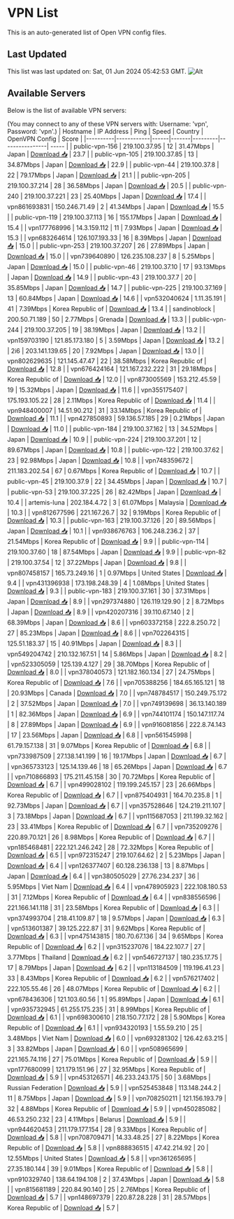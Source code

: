 # VPN List

This is an auto-generated list of Open VPN config files.

## Last Updated

This list was last updated on: Sat, 01 Jun 2024 05:42:53 GMT.
![Alt](https://repobeats.axiom.co/api/embed/186b98318ef1479477931607c1ad7d823f12451f.svg "Repobeats analytics image")

## Available Servers

Below is the list of available VPN servers:

(You may connect to any of these VPN servers with: Username: 'vpn', Password: 'vpn'.)
| Hostname | IP Address | Ping | Speed | Country | OpenVPN Config | Score |
|----------|------------|------|-------|---------|----------------| ----- |
| public-vpn-156 | 219.100.37.95 | 12 | 31.47Mbps | Japan | [Download 📥](./configs/server_0_JP.ovpn) | 23.7 |
| public-vpn-105 | 219.100.37.85 | 13 | 34.87Mbps | Japan | [Download 📥](./configs/server_1_JP.ovpn) | 22.9 |
| public-vpn-44 | 219.100.37.8 | 22 | 79.17Mbps | Japan | [Download 📥](./configs/server_2_JP.ovpn) | 21.1 |
| public-vpn-205 | 219.100.37.214 | 28 | 36.58Mbps | Japan | [Download 📥](./configs/server_3_JP.ovpn) | 20.5 |
| public-vpn-240 | 219.100.37.221 | 23 | 25.40Mbps | Japan | [Download 📥](./configs/server_4_JP.ovpn) | 17.4 |
| vpn861693831 | 150.246.71.49 | 2 | 41.34Mbps | Japan | [Download 📥](./configs/server_5_JP.ovpn) | 15.5 |
| public-vpn-119 | 219.100.37.113 | 16 | 155.17Mbps | Japan | [Download 📥](./configs/server_6_JP.ovpn) | 15.4 |
| vpn177768996 | 14.3.159.112 | 11 | 7.93Mbps | Japan | [Download 📥](./configs/server_7_JP.ovpn) | 15.3 |
| vpn683264614 | 126.107.193.33 | 16 | 8.39Mbps | Japan | [Download 📥](./configs/server_8_JP.ovpn) | 15.0 |
| public-vpn-253 | 219.100.37.207 | 26 | 27.89Mbps | Japan | [Download 📥](./configs/server_9_JP.ovpn) | 15.0 |
| vpn739640890 | 126.235.108.237 | 8 | 5.25Mbps | Japan | [Download 📥](./configs/server_10_JP.ovpn) | 15.0 |
| public-vpn-46 | 219.100.37.10 | 17 | 93.13Mbps | Japan | [Download 📥](./configs/server_11_JP.ovpn) | 14.9 |
| public-vpn-43 | 219.100.37.7 | 20 | 35.85Mbps | Japan | [Download 📥](./configs/server_12_JP.ovpn) | 14.7 |
| public-vpn-225 | 219.100.37.169 | 13 | 60.84Mbps | Japan | [Download 📥](./configs/server_13_JP.ovpn) | 14.6 |
| vpn532040624 | 1.11.35.191 | 41 | 7.39Mbps | Korea Republic of | [Download 📥](./configs/server_14_KR.ovpn) | 13.4 |
| sandinoblock | 200.50.71.189 | 50 | 2.77Mbps | Grenada | [Download 📥](./configs/server_15_GD.ovpn) | 13.3 |
| public-vpn-244 | 219.100.37.205 | 19 | 38.19Mbps | Japan | [Download 📥](./configs/server_16_JP.ovpn) | 13.2 |
| vpn159703190 | 121.85.173.180 | 5 | 3.59Mbps | Japan | [Download 📥](./configs/server_17_JP.ovpn) | 13.2 |
| 2i6 | 203.141.139.65 | 20 | 7.92Mbps | Japan | [Download 📥](./configs/server_18_JP.ovpn) | 13.0 |
| vpn802629635 | 121.145.47.47 | 22 | 38.58Mbps | Korea Republic of | [Download 📥](./configs/server_19_KR.ovpn) | 12.8 |
| vpn676424164 | 121.167.232.222 | 31 | 29.18Mbps | Korea Republic of | [Download 📥](./configs/server_20_KR.ovpn) | 12.0 |
| vpn873005569 | 153.212.45.59 | 19 | 15.32Mbps | Japan | [Download 📥](./configs/server_21_JP.ovpn) | 11.6 |
| vpn355175407 | 175.193.105.22 | 28 | 2.11Mbps | Korea Republic of | [Download 📥](./configs/server_22_KR.ovpn) | 11.4 |
| vpn948400007 | 14.51.90.212 | 31 | 33.14Mbps | Korea Republic of | [Download 📥](./configs/server_23_KR.ovpn) | 11.1 |
| vpn427850893 | 59.136.57.185 | 29 | 0.21Mbps | Japan | [Download 📥](./configs/server_24_JP.ovpn) | 11.0 |
| public-vpn-184 | 219.100.37.162 | 13 | 34.52Mbps | Japan | [Download 📥](./configs/server_25_JP.ovpn) | 10.9 |
| public-vpn-224 | 219.100.37.201 | 12 | 89.67Mbps | Japan | [Download 📥](./configs/server_26_JP.ovpn) | 10.8 |
| public-vpn-122 | 219.100.37.62 | 23 | 92.98Mbps | Japan | [Download 📥](./configs/server_27_JP.ovpn) | 10.8 |
| vpn748359672 | 211.183.202.54 | 67 | 0.67Mbps | Korea Republic of | [Download 📥](./configs/server_28_KR.ovpn) | 10.7 |
| public-vpn-45 | 219.100.37.9 | 22 | 34.45Mbps | Japan | [Download 📥](./configs/server_29_JP.ovpn) | 10.7 |
| public-vpn-53 | 219.100.37.225 | 26 | 82.42Mbps | Japan | [Download 📥](./configs/server_30_JP.ovpn) | 10.4 |
| artemis-luna | 202.184.4.72 | 3 | 61.07Mbps | Malaysia | [Download 📥](./configs/server_31_MY.ovpn) | 10.3 |
| vpn812677596 | 221.167.26.7 | 32 | 9.19Mbps | Korea Republic of | [Download 📥](./configs/server_32_KR.ovpn) | 10.3 |
| public-vpn-163 | 219.100.37.126 | 20 | 89.56Mbps | Japan | [Download 📥](./configs/server_33_JP.ovpn) | 10.1 |
| vpn938676763 | 106.248.236.2 | 37 | 21.54Mbps | Korea Republic of | [Download 📥](./configs/server_34_KR.ovpn) | 9.9 |
| public-vpn-114 | 219.100.37.60 | 18 | 87.54Mbps | Japan | [Download 📥](./configs/server_35_JP.ovpn) | 9.9 |
| public-vpn-82 | 219.100.37.54 | 12 | 37.22Mbps | Japan | [Download 📥](./configs/server_36_JP.ovpn) | 9.8 |
| vpn807458157 | 165.73.249.16 | 1 | 0.97Mbps | United States | [Download 📥](./configs/server_37_US.ovpn) | 9.4 |
| vpn431396938 | 173.198.248.39 | 4 | 1.08Mbps | United States | [Download 📥](./configs/server_38_US.ovpn) | 9.3 |
| public-vpn-183 | 219.100.37.161 | 30 | 37.31Mbps | Japan | [Download 📥](./configs/server_39_JP.ovpn) | 8.9 |
| vpn297374880 | 126.119.129.90 | 2 | 8.72Mbps | Japan | [Download 📥](./configs/server_40_JP.ovpn) | 8.9 |
| vpn420207316 | 39.110.67.140 | 2 | 68.39Mbps | Japan | [Download 📥](./configs/server_41_JP.ovpn) | 8.6 |
| vpn603372158 | 222.8.250.72 | 27 | 85.23Mbps | Japan | [Download 📥](./configs/server_42_JP.ovpn) | 8.6 |
| vpn702264315 | 125.51.183.37 | 15 | 40.91Mbps | Japan | [Download 📥](./configs/server_43_JP.ovpn) | 8.3 |
| vpn549204742 | 210.132.167.51 | 14 | 5.86Mbps | Japan | [Download 📥](./configs/server_44_JP.ovpn) | 8.2 |
| vpn523305059 | 125.139.4.127 | 29 | 38.70Mbps | Korea Republic of | [Download 📥](./configs/server_45_KR.ovpn) | 8.0 |
| vpn378040573 | 121.182.160.134 | 27 | 24.75Mbps | Korea Republic of | [Download 📥](./configs/server_46_KR.ovpn) | 7.6 |
| vpn705388256 | 184.65.165.121 | 18 | 20.93Mbps | Canada | [Download 📥](./configs/server_47_CA.ovpn) | 7.0 |
| vpn748784517 | 150.249.75.172 | 2 | 37.52Mbps | Japan | [Download 📥](./configs/server_48_JP.ovpn) | 7.0 |
| vpn749139698 | 36.13.140.189 | 1 | 82.36Mbps | Japan | [Download 📥](./configs/server_49_JP.ovpn) | 6.9 |
| vpn744101174 | 150.147.117.74 | 8 | 27.89Mbps | Japan | [Download 📥](./configs/server_50_JP.ovpn) | 6.9 |
| vpn916081856 | 222.8.74.143 | 17 | 23.56Mbps | Japan | [Download 📥](./configs/server_51_JP.ovpn) | 6.8 |
| vpn561545998 | 61.79.157.138 | 31 | 9.07Mbps | Korea Republic of | [Download 📥](./configs/server_52_KR.ovpn) | 6.8 |
| vpn733987509 | 27.138.141.199 | 16 | 19.17Mbps | Japan | [Download 📥](./configs/server_53_JP.ovpn) | 6.7 |
| vpn365733123 | 125.14.139.46 | 18 | 65.26Mbps | Japan | [Download 📥](./configs/server_54_JP.ovpn) | 6.7 |
| vpn710866893 | 175.211.45.158 | 30 | 70.72Mbps | Korea Republic of | [Download 📥](./configs/server_55_KR.ovpn) | 6.7 |
| vpn499028102 | 119.199.245.157 | 23 | 26.66Mbps | Korea Republic of | [Download 📥](./configs/server_56_KR.ovpn) | 6.7 |
| vpn875404931 | 164.70.235.8 | 1 | 92.73Mbps | Japan | [Download 📥](./configs/server_57_JP.ovpn) | 6.7 |
| vpn357528646 | 124.219.211.107 | 3 | 73.18Mbps | Japan | [Download 📥](./configs/server_58_JP.ovpn) | 6.7 |
| vpn115687053 | 211.199.32.162 | 23 | 33.41Mbps | Korea Republic of | [Download 📥](./configs/server_59_KR.ovpn) | 6.7 |
| vpn735209276 | 220.89.70.121 | 26 | 8.98Mbps | Korea Republic of | [Download 📥](./configs/server_60_KR.ovpn) | 6.7 |
| vpn185468481 | 222.121.246.242 | 28 | 72.32Mbps | Korea Republic of | [Download 📥](./configs/server_61_KR.ovpn) | 6.5 |
| vpn972315247 | 219.107.64.62 | 2 | 5.23Mbps | Japan | [Download 📥](./configs/server_62_JP.ovpn) | 6.4 |
| vpn126377407 | 60.128.236.138 | 13 | 8.87Mbps | Japan | [Download 📥](./configs/server_63_JP.ovpn) | 6.4 |
| vpn380505029 | 27.76.234.237 | 36 | 5.95Mbps | Viet Nam | [Download 📥](./configs/server_64_VN.ovpn) | 6.4 |
| vpn478905923 | 222.108.180.53 | 31 | 7.12Mbps | Korea Republic of | [Download 📥](./configs/server_65_KR.ovpn) | 6.4 |
| vpn838556596 | 221.166.141.118 | 31 | 23.58Mbps | Korea Republic of | [Download 📥](./configs/server_66_KR.ovpn) | 6.3 |
| vpn374993704 | 218.41.109.87 | 18 | 9.57Mbps | Japan | [Download 📥](./configs/server_67_JP.ovpn) | 6.3 |
| vpn513601387 | 39.125.222.87 | 31 | 9.62Mbps | Korea Republic of | [Download 📥](./configs/server_68_KR.ovpn) | 6.3 |
| vpn475143815 | 180.70.67.136 | 34 | 9.65Mbps | Korea Republic of | [Download 📥](./configs/server_69_KR.ovpn) | 6.2 |
| vpn315237076 | 184.22.107.7 | 27 | 3.77Mbps | Thailand | [Download 📥](./configs/server_70_TH.ovpn) | 6.2 |
| vpn546727137 | 180.235.17.75 | 17 | 8.79Mbps | Japan | [Download 📥](./configs/server_71_JP.ovpn) | 6.2 |
| vpn113184509 | 119.196.41.23 | 33 | 8.43Mbps | Korea Republic of | [Download 📥](./configs/server_72_KR.ovpn) | 6.2 |
| vpn576217402 | 222.105.55.46 | 26 | 48.07Mbps | Korea Republic of | [Download 📥](./configs/server_73_KR.ovpn) | 6.2 |
| vpn678436306 | 121.103.60.56 | 1 | 95.89Mbps | Japan | [Download 📥](./configs/server_74_JP.ovpn) | 6.1 |
| vpn935732945 | 61.255.175.235 | 31 | 8.99Mbps | Korea Republic of | [Download 📥](./configs/server_75_KR.ovpn) | 6.1 |
| vpn698300610 | 218.150.77.172 | 28 | 5.90Mbps | Korea Republic of | [Download 📥](./configs/server_76_KR.ovpn) | 6.1 |
| vpn934320193 | 1.55.59.210 | 25 | 3.48Mbps | Viet Nam | [Download 📥](./configs/server_77_VN.ovpn) | 6.0 |
| vpn693281302 | 126.42.63.215 | 3 | 33.82Mbps | Japan | [Download 📥](./configs/server_78_JP.ovpn) | 6.0 |
| vpn508965699 | 221.165.74.116 | 27 | 75.01Mbps | Korea Republic of | [Download 📥](./configs/server_79_KR.ovpn) | 5.9 |
| vpn177680099 | 121.179.151.96 | 27 | 32.95Mbps | Korea Republic of | [Download 📥](./configs/server_80_KR.ovpn) | 5.9 |
| vpn453126571 | 46.233.243.175 | 50 | 3.68Mbps | Russian Federation | [Download 📥](./configs/server_81_RU.ovpn) | 5.9 |
| vpn525453848 | 113.148.244.2 | 11 | 8.75Mbps | Japan | [Download 📥](./configs/server_82_JP.ovpn) | 5.9 |
| vpn708250211 | 121.156.193.79 | 32 | 4.88Mbps | Korea Republic of | [Download 📥](./configs/server_83_KR.ovpn) | 5.9 |
| vpn450285082 | 46.53.250.232 | 23 | 4.11Mbps | Belarus | [Download 📥](./configs/server_84_BY.ovpn) | 5.9 |
| vpn944620453 | 211.179.177.154 | 28 | 9.33Mbps | Korea Republic of | [Download 📥](./configs/server_85_KR.ovpn) | 5.8 |
| vpn708709471 | 14.33.48.25 | 27 | 8.22Mbps | Korea Republic of | [Download 📥](./configs/server_86_KR.ovpn) | 5.8 |
| vpn888836515 | 47.42.214.92 | 20 | 12.55Mbps | United States | [Download 📥](./configs/server_87_US.ovpn) | 5.8 |
| vpn361265695 | 27.35.180.144 | 39 | 9.01Mbps | Korea Republic of | [Download 📥](./configs/server_88_KR.ovpn) | 5.8 |
| vpn910329740 | 138.64.194.108 | 2 | 37.43Mbps | Japan | [Download 📥](./configs/server_89_JP.ovpn) | 5.8 |
| vpn815681189 | 220.84.90.140 | 25 | 2.76Mbps | Korea Republic of | [Download 📥](./configs/server_90_KR.ovpn) | 5.7 |
| vpn148697379 | 220.87.28.228 | 31 | 28.57Mbps | Korea Republic of | [Download 📥](./configs/server_91_KR.ovpn) | 5.7 |
